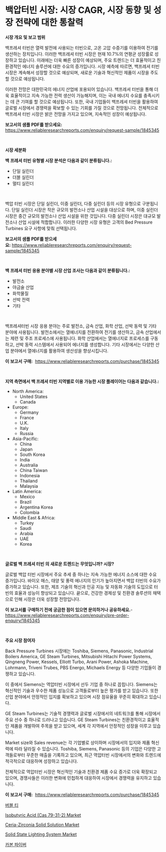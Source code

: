 <p><h1>백압터빈 시장: 시장 CAGR, 시장 동향 및 성장 전략에 대한 통찰력</h1></p><p><strong>시장 개요 및 보고 범위</strong></p>
<p><p>백프레셔 터빈은 열력 발전에 사용되는 터빈으로, 고온 고압 수증기를 이용하여 전기를 생산하는 장치입니다. 이러한 백프레셔 터빈 시장은 현재 10.7%의 연평균 성장률로 성장하고 있습니다. 미래에는 더욱 빠른 성장이 예상되며, 주요 트렌드는 더 효율적이고 친환경적인 에너지 솔루션에 대한 수요의 증가입니다. 시장 예측에 따르면, 백프레셔 터빈 시장은 계속해서 성장할 것으로 예상되며, 새로운 기술과 혁신적인 제품이 시장을 주도할 것으로 예상됩니다. </p><p>이러한 전망은 대한민국의 에너지 산업에 포용되어 있습니다. 백프레셔 터빈을 통해 더욱 효율적이고 지속 가능한 전력 생산이 가능해지며, 이는 국내 에너지 수요를 충족시키는 데 큰 기여를 할 것으로 예상됩니다. 또한, 국내 기업들이 백프레셔 터빈을 활용하여 글로벌 시장에서 경쟁력을 확보할 수 있는 기회를 가질 것으로 전망됩니다. 전체적으로 백프레셔 터빈 시장은 밝은 전망을 가지고 있으며, 지속적인 성장이 예상됩니다.</p></p>
<p><strong>보고서의 샘플 PDF를 받으세요:</strong> <a href="https://www.reliableresearchreports.com/enquiry/request-sample/1845345">https://www.reliableresearchreports.com/enquiry/request-sample/1845345</a></p>
<p>&nbsp;</p>
<p><strong>시장 세분화</strong></p>
<p><strong>백 프레셔 터빈 유형별 시장 분석은 다음과 같이 분류됩니다.:</strong></p>
<p><ul><li>단일 실린더</li><li>더블 실린더</li><li>멀티 실린더</li></ul></p>
<p>&nbsp;</p>
<p><p>백압 터빈 시장은 단일 실린더, 이중 실린더, 다중 실린더 등의 시장 유형으로 구분됩니다. 단일 실린더 시장은 작은 규모의 발전소나 산업 시설을 대상으로 하며, 이중 실린더 시장은 중간 규모의 발전소나 산업 시설을 위한 것입니다. 다중 실린더 시장은 대규모 발전소나 산업 시설에 적합합니다. 이러한 다양한 시장 유형은 고객의 Bed Pressure Turbines 요구 사항에 맞춰 선택됩니다.</p></p>
<p><strong>보고서의 샘플 PDF를 받으세요:</strong>&nbsp;<a href="https://www.reliableresearchreports.com/enquiry/request-sample/1845345">https://www.reliableresearchreports.com/enquiry/request-sample/1845345</a></p>
<p>&nbsp;</p>
<p><strong> 백 프레셔 터빈 응용 분야별 시장 산업 조사는 다음과 같이 분류됩니다.:</strong></p>
<p><ul><li>발전소</li><li>야금술 산업</li><li>화학물질</li><li>선박 전력</li><li>기타</li></ul></p>
<p>&nbsp;</p>
<p><p>백프레셔터빈 시장 응용 분야는 주로 발전소, 금속 산업, 화학 산업, 선박 동력 및 기타 분야에 사용됩니다. 발전소에서는 열에너지를 전환하여 전기를 생산하고, 금속 산업에서는 제련 및 주조 프로세스에 사용됩니다. 화학 산업에서는 열에너지로 프로세스를 구동하고, 선박 동력 시스템에서 사용되어 에너지를 생성합니다. 기타 시장에서는 다양한 산업 분야에서 열에너지를 활용하여 생산성을 향상시킵니다.</p></p>
<p><strong>이 보고서 구매:</strong>&nbsp; <a href="https://www.reliableresearchreports.com/purchase/1845345">https://www.reliableresearchreports.com/purchase/1845345</a></p>
<p>&nbsp;</p>
<p><strong>지역 측면에서 백 프레셔 터빈 지역별로 이용 가능한 시장 플레이어는 다음과 같습니다.:</strong></p>
<p><ul>
    <li>
        North America:
        <ul>
            <li>United States</li>
            <li>Canada</li>
        </ul>
    </li>
    <li>
        Europe:
        <ul>
            <li>Germany</li>
            <li>France</li>
            <li>U.K.</li>
            <li>Italy</li>
            <li>Russia</li>
        </ul>
    </li>
    <li>
        Asia-Pacific:
        <ul>
            <li>China</li>
            <li>Japan</li>
            <li>South Korea</li>
            <li>India</li>
            <li>Australia</li>
            <li>China Taiwan</li>
            <li>Indonesia</li>
            <li>Thailand</li>
            <li>Malaysia</li>
        </ul>
    </li>
    <li>
        Latin America:
        <ul>
            <li>Mexico</li>
            <li>Brazil</li>
            <li>Argentina Korea</li>
            <li>Colombia</li>
        </ul>
    </li>
    <li>
        Middle East & Africa:
        <ul>
            <li>Turkey</li>
            <li>Saudi</li>
            <li>Arabia</li>
            <li>UAE</li>
            <li>Korea</li>
        </ul>
    </li>
    </ul></p>
<p>&nbsp;</p>
<p><strong>글로벌 백 프레셔 터빈 의 새로운 트렌드는 무엇입니까? 시장?</strong></p>
<p><p>글로벌 백압 터빈 시장에서 주요 추세 중 하나는 지속 가능한 에너지 소스에 대한 수요 증가입니다. 바이오 매스, 태양 및 풍력 에너지의 인기가 높아지면서 백압 터빈의 수요가 증가하고 있습니다. 또한, 제조 기술의 혁신과 인공 지능 및 자동화 기술의 도입으로 터빈의 효율과 성능이 향상되고 있습니다. 끝으로, 건강한 경제성 및 친환경 솔루션의 채택으로 인해 시장은 더욱 성장할 전망입니다.</p></p>
<p><strong>이 보고서를 구매하기 전에 궁금한 점이 있으면 문의하거나 공유하세요.</strong>- <a href="https://www.reliableresearchreports.com/enquiry/pre-order-enquiry/1845345">https://www.reliableresearchreports.com/enquiry/pre-order-enquiry/1845345</a></p>
<p>&nbsp;</p>
<p><strong>주요 시장 참여자</strong></p>
<p><p>Back Pressure Turbines 시장에는 Toshiba, Siemens, Panasonic, Industrial Boilers America, GE Steam Turbines, Mitsubishi Hitachi Power Systems, Qingneng Power, Kessels, Elliott Turbo, Arani Power, Ashoka Machine, Lohrmann, Triveni Trubes, PBS Energo, Michaels Energy 등 다양한 기업들이 경쟁하고 있습니다.</p><p>이 중에서 Siemens는 역압터빈 시장에서 선두 기업 중 하나로 꼽힙니다. Siemens는 혁신적인 기술과 우수한 제품 성능으로 고객들로부터 높은 평가를 받고 있습니다. 또한 산업 분야에서 안정적인 입지를 확보하고 있으며 시장 점유율을 꾸준히 확대하고 있습니다.</p><p>GE Steam Turbines는 기술적 경쟁력과 글로벌 시장에서의 네트워크를 통해 시장에서 주요 선수 중 하나로 드러나고 있습니다. GE Steam Turbines는 친환경적이고 효율적인 제품을 개발하여 주목을 받고 있으며, 세계 각 지역에서 안정적인 성장을 이루고 있습니다.</p><p>Market size와 Sales revenue는 각 기업별로 상이하며 시장에서의 입지와 제품 혁신력에 따라 달라질 수 있습니다. Toshiba, Siemens, Panasonic 등의 기업은 다양한 고객들로부터 꾸준한 매출을 기록하고 있으며, 최근 역압터빈 시장에서의 변화와 트렌드에 적극적으로 대응하며 성장하고 있습니다. </p><p>전체적으로 역압터빈 시장은 혁신적인 기술과 친환경 제품 수요 증가로 더욱 확장되고 있으며, 경쟁사들은 이러한 변화에 민첩하게 대응하여 시장에서 경쟁력을 유지하고 있습니다.</p></p>
<p><strong>이 보고서 구매:</strong>&nbsp;&nbsp;<a href="https://www.reliableresearchreports.com/purchase/1845345">https://www.reliableresearchreports.com/purchase/1845345</a></p>
<p><p><a href="https://medium.com/@roderictykbuckridge566867/%EB%B2%84%EB%B8%94%ED%8B%B0-%EC%8B%9C%EC%9E%A5-%EC%A7%80%ED%91%9C-%ED%95%B4%EB%8F%85%ED%95%98%EA%B8%B0-%EC%8B%9C%EC%9E%A5-%EC%A0%90%EC%9C%A0%EC%9C%A8-%ED%8A%B8%EB%A0%8C%EB%93%9C-%EB%B0%8F-%EC%84%B1%EC%9E%A5-%ED%8C%A8%ED%84%B4-60ea36072ac8">버블 티</a></p><p><a href="https://issuu.com/reportprime-2/docs/isobutyric-acid-cas-79-31-2-market-size-2030.pptx">Isobutyric Acid (Cas 79-31-2) Market</a></p><p><a href="https://github.com/mahnoor2003/Market-Research-Report-List-3/blob/main/ceria-zirconia-solid-solution-market.md">Ceria-Zirconia Solid Solution Market</a></p><p><a href="https://butternut-bug-553.notion.site/Solid-State-Lighting-System-Market-Size-Evaluating-its-Market-Trends-Growth-and-Projections-2024--99fa9688953148e9a1f311dd6871bc23">Solid State Lighting System Market</a></p><p><a href="https://medium.com/@roderictykbuckridge566867/%ED%83%84%EC%86%8C-%EC%84%AC%EC%9C%A0-%EC%8B%9C%EC%9E%A5-%EB%B6%84%EC%84%9D-%EA%B7%B8%EC%9D%98-cagr-%EC%8B%9C%EC%9E%A5-%EC%84%B8%EB%B6%84%ED%99%94-%EB%B0%8F-%EC%84%B8%EA%B3%84-%EC%82%B0%EC%97%85-%EA%B0%9C%EC%9A%94-2bdd326ad6b5">카본 파이버</a></p></p>
